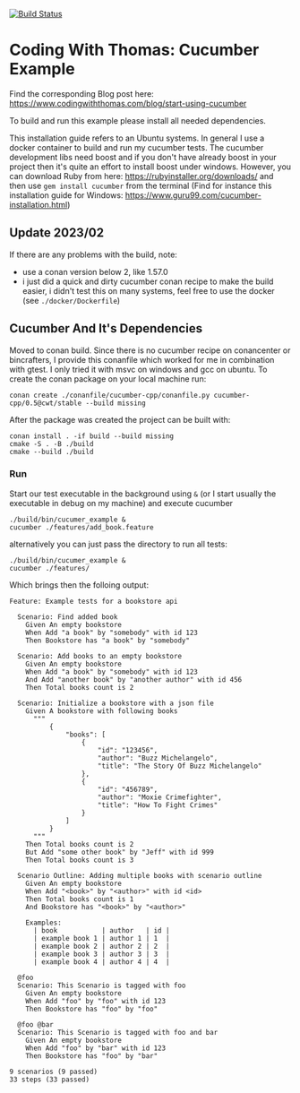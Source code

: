 [![Build Status](https://dev.azure.com/thomassedlmair/cucumber_example/_apis/build/status/ThoSe1990.cucumber_example?branchName=main)](https://dev.azure.com/thomassedlmair/cucumber_example/_build/latest?definitionId=12&branchName=main)

# Coding With Thomas: Cucumber Example

Find the corresponding Blog post here: https://www.codingwiththomas.com/blog/start-using-cucumber

To build and run this example please install all needed dependencies.  

This installation guide refers to an Ubuntu systems. In general I use a docker container to build and run my cucumber tests. The cucumber development libs need boost and if you don't have already boost in your project then it's quite an effort to install boost under windows. However, you can download Ruby from here: https://rubyinstaller.org/downloads/ and then use `gem install cucumber` from the terminal (Find for instance this installation guide for Windows: https://www.guru99.com/cucumber-installation.html)

## Update 2023/02
If there are any problems with the build, note: 
- use a conan version below 2, like 1.57.0
- i just did a quick and dirty cucumber conan recipe to make the build easier, i didn't test this on many systems, feel free to use the docker (see `./docker/Dockerfile`)

## Cucumber And It's Dependencies

Moved to conan build. Since there is no cucumber recipe on conancenter or bincrafters, I provide this conanfile which worked for me in combination with gtest. I only tried it with msvc on windows and gcc on ubuntu. To create the conan package on your local machine run: 

```
conan create ./conanfile/cucumber-cpp/conanfile.py cucumber-cpp/0.5@cwt/stable --build missing
```

After the package was created the project can be built with: 

```
conan install . -if build --build missing
cmake -S . -B ./build 
cmake --build ./build 
```


### Run 

Start our test executable in the background using `&` (or I start usually the executable in debug on my machine) and execute cucumber
```
./build/bin/cucumer_example &
cucumber ./features/add_book.feature 
```
alternatively you can just pass the directory to run all tests:
```
./build/bin/cucumer_example &
cucumber ./features/
```

Which brings then the folloing output:
```
Feature: Example tests for a bookstore api

  Scenario: Find added book
    Given An empty bookstore
    When Add "a book" by "somebody" with id 123
    Then Bookstore has "a book" by "somebody"

  Scenario: Add books to an empty bookstore
    Given An empty bookstore
    When Add "a book" by "somebody" with id 123
    And Add "another book" by "another author" with id 456
    Then Total books count is 2

  Scenario: Initialize a bookstore with a json file
    Given A bookstore with following books
      """
          {
              "books": [
                  {
                      "id": "123456",
                      "author": "Buzz Michelangelo",
                      "title": "The Story Of Buzz Michelangelo"
                  },
                  {
                      "id": "456789",
                      "author": "Moxie Crimefighter",
                      "title": "How To Fight Crimes"
                  }
              ]
          }
      """
    Then Total books count is 2
    But Add "some other book" by "Jeff" with id 999
    Then Total books count is 3

  Scenario Outline: Adding multiple books with scenario outline
    Given An empty bookstore
    When Add "<book>" by "<author>" with id <id>
    Then Total books count is 1
    And Bookstore has "<book>" by "<author>"

    Examples:
      | book           | author   | id |
      | example book 1 | author 1 | 1  |
      | example book 2 | author 2 | 2  |
      | example book 3 | author 3 | 3  |
      | example book 4 | author 4 | 4  |

  @foo
  Scenario: This Scenario is tagged with foo
    Given An empty bookstore
    When Add "foo" by "foo" with id 123
    Then Bookstore has "foo" by "foo"

  @foo @bar
  Scenario: This Scenario is tagged with foo and bar
    Given An empty bookstore
    When Add "foo" by "bar" with id 123
    Then Bookstore has "foo" by "bar"

9 scenarios (9 passed)
33 steps (33 passed)
```